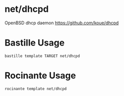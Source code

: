 # net/dhcpd
OpenBSD dhcp daemon
https://github.com/koue/dhcpd

# Bastille Usage
```shell
bastille template TARGET net/dhcpd
```

# Rocinante Usage
```shell
rocinante template net/dhcpd
```
